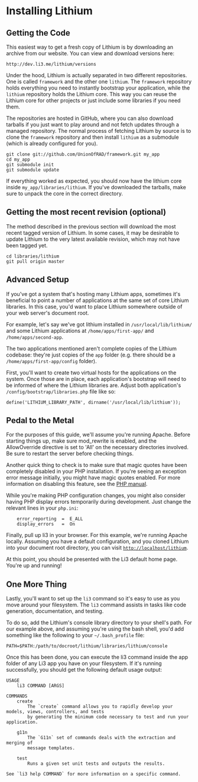 # Installing Lithium

## Getting the Code

This easiest way to get a fresh copy of Lithium is by downloading an archive from our website. You can view and download versions here:

	http://dev.li3.me/lithium/versions
	
Under the hood, Lithium is actually separated in two different repositories. One is called `framework` and the other one `lithium`. The `framework` repository holds everything you need to 
instantly bootstrap your application, while the `lithium` repository holds the Lithium core. This way you can reuse the Lithium core for other projects or just include some libraries if you 
need them. 

The repositories are hosted in GitHub, where you can also download tarballs if you just want to play around and not fetch updates through a managed repository. The normal process of fetching 
Lithium by source is to clone the `framework` repository and then install `lithium` as a submodule (which is already configured for you).

	git clone git://github.com/UnionOfRAD/framework.git my_app
	cd my_app
	git submodule init
	git submodule update
	
If everything worked as expected, you should now have the lithium core inside `my_app/libraries/lithium`. If you've downloaded the tarballs, make sure to unpack the core in the correct 
directory.

## Getting the most recent revision (optional)

The method described in the previous section will download the most recent tagged version of Lithium. In some cases, it may be desirable to update Lithium to the very latest available revision, which may not have been tagged yet.

	cd libraries/lithium
	git pull origin master

## Advanced Setup

If you've got a system that's hosting many Lithium apps, sometimes it's beneficial to point a number of applications at the same set of core Lithium libraries. In this case, you'd want to place Lithium somewhere outside of your web server's document root.

For example, let's say we've got lithium installed in `/usr/local/lib/lithium/` and some Lithium applications at `/home/apps/first-app/` and `/home/apps/second-app`.

The two applications mentioned aren't complete copies of the Lithium codebase: they're just copies of the `app` folder (e.g. there should be a `/home/apps/first-app/config` folder).

First, you'll want to create two virtual hosts for the applications on the system. Once those are in place, each application's bootstrap will need to be informed of where the Lithium libraries are. Adjust both application's `/config/bootstrap/libraries.php` file like so:

```
define('LITHIUM_LIBRARY_PATH', dirname('/usr/local/lib/lithium'));
```

## Pedal to the Metal

For the purposes of this guide, we'll assume you're running Apache. Before starting things up, make sure mod_rewrite is enabled, and the AllowOverride directive is set to 'All' on the necessary directories involved. Be sure to restart the server before checking things.

Another quick thing to check is to make sure that magic quotes have been completely disabled in your PHP installation. If you're seeing an exception error message initially, you might have magic quotes enabled. For more information on disabling this feature, see the [PHP manual](http://www.php.net/manual/en/security.magicquotes.disabling.php).

While you're making PHP configuration changes, you might also consider having PHP display errors temporarily during development. Just change the relevant lines in your `php.ini`:

```
	error_reporting  =  E_ALL
	display_errors   =  On
```

Finally, pull up li3 in your browser. For this example, we're running Apache locally. Assuming you have a default configuration, and you cloned Lithium into your document root directory, you can visit [`http://localhost/lithium`](http://localhost/lithium).

At this point, you should be presented with the Li3 default home page. You're up and running!

## One More Thing

Lastly, you'll want to set up the `li3` command so it's easy to use as you move around your filesystem. The `li3` command assists in tasks like code generation, documentation, and testing.

To do so, add the Lithium's console library directory to your shell's path. For our example above, and assuming you're using the bash shell, you'd add something like the following to your `~/.bash_profile` file:

	PATH=$PATH:/path/to/docroot/lithium/libraries/lithium/console

Once this has been done, you can execute the li3 command inside the app folder of any Li3 app you have on your filesystem. If it's running successfully, you should get the following default usage output:

	USAGE
		li3 COMMAND [ARGS]

	COMMANDS
		create
			The `create` command allows you to rapidly develop your models, views, controllers, and tests
			by generating the minimum code necessary to test and run your application.

		g11n
			The `G11n` set of commands deals with the extraction and merging of
			message templates.

		test
			Runs a given set unit tests and outputs the results.

	See `li3 help COMMAND` for more information on a specific command.
